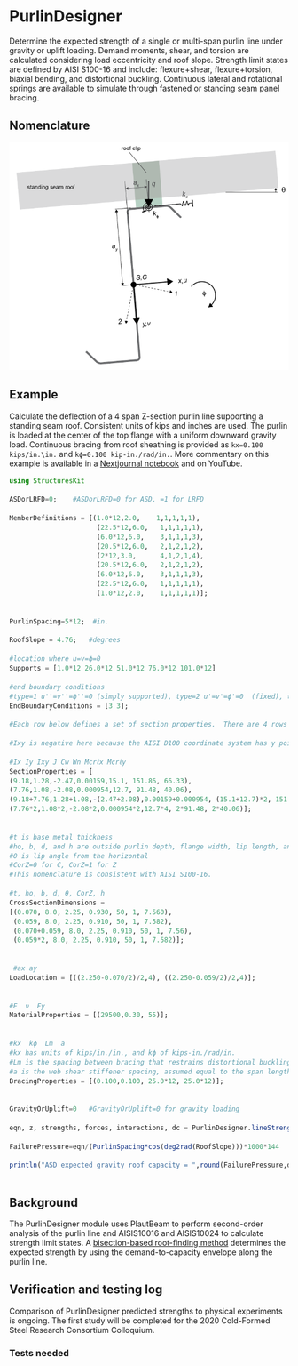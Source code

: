 # PurlinDesigner

Determine the expected strength of a single or multi-span purlin line under gravity or uplift loading.  Demand moments, shear, and torsion are calculated considering load eccentricity and roof slope.  Strength limit states are defined by AISI S100-16 and include: flexure+shear, flexure+torsion, biaxial bending, and distortional buckling.  Continuous lateral and rotational springs are available to simulate through fastened or standing seam panel bracing.  

## Nomenclature

![Module nomenclature](/docs/PurlinDesigner/figures/gravity.png)

## Example
Calculate the deflection of a 4 span Z-section purlin line supporting a standing seam roof.  Consistent units of kips and inches are used.  The purlin is loaded at the center of the top flange with a uniform downward gravity load. Continuous bracing from roof sheathing is provided as `kx=0.100 kips/in.\in.` and `kϕ=0.100 kip-in./rad/in.`.   More commentary on this example is available in a [Nextjournal notebook](https://nextjournal.com/runtosolve/metal-building-standing-seam-roof-design-example/) and on YouTube.

```julia
using StructuresKit

ASDorLRFD=0;    #ASDorLRFD=0 for ASD, =1 for LRFD

MemberDefinitions = [(1.0*12,2.0,    1,1,1,1,1),
                      (22.5*12,6.0,   1,1,1,1,1),
                      (6.0*12,6.0,    3,1,1,1,3),
                      (20.5*12,6.0,   2,1,2,1,2),
                      (2*12,3.0,      4,1,2,1,4),
                      (20.5*12,6.0,   2,1,2,1,2),
                      (6.0*12,6.0,    3,1,1,1,3),
                      (22.5*12,6.0,   1,1,1,1,1),
                      (1.0*12,2.0,    1,1,1,1,1)];


PurlinSpacing=5*12;  #in.

RoofSlope = 4.76;   #degrees

#location where u=v=ϕ=0
Supports = [1.0*12 26.0*12 51.0*12 76.0*12 101.0*12]

#end boundary conditions
#type=1 u''=v''=ϕ''=0 (simply supported), type=2 u'=v'=ϕ'=0  (fixed), type=3 u''=v''=ϕ''=u'''=v'''=ϕ'''=0 (free end, e.g., a cantilever)
EndBoundaryConditions = [3 3];

#Each row below defines a set of section properties.  There are 4 rows because there are 4 cross-sections in this example -  8ZS2.25x070, 8ZS2.25x059, 8ZS2.25x070+ 8ZS2.25x059 at a splice, and 8ZS2.25x059+8ZS2.25x059 at a splice.

#Ixy is negative here because the AISI D100 coordinate system has y pointing up however the PlautBeam.jl coordinate system has y pointing down.

#Ix Iy Ixy J Cw Wn Mcrℓx Mcrℓy
SectionProperties = [
(9.18,1.28,-2.47,0.00159,15.1, 151.86, 66.33),
(7.76,1.08,-2.08,0.000954,12.7, 91.48, 40.06),
(9.18+7.76,1.28+1.08,-(2.47+2.08),0.00159+0.000954, (15.1+12.7)*2, 151.86+91.48, 66.33+40.06),
(7.76*2,1.08*2,-2.08*2,0.000954*2,12.7*4, 2*91.48, 2*40.06)];


#t is base metal thickness
#ho, b, d, and h are outside purlin depth, flange width, lip length, and web flat height
#θ is lip angle from the horizontal
#CorZ=0 for C, CorZ=1 for Z
#This nomenclature is consistent with AISI S100-16.

#t, ho, b, d, θ, CorZ, h
CrossSectionDimensions =
[(0.070, 8.0, 2.25, 0.930, 50, 1, 7.560),
 (0.059, 8.0, 2.25, 0.910, 50, 1, 7.582),
 (0.070+0.059, 8.0, 2.25, 0.910, 50, 1, 7.56),
 (0.059*2, 8.0, 2.25, 0.910, 50, 1, 7.582)];


 #ax ay
LoadLocation = [((2.250-0.070/2)/2,4), ((2.250-0.059/2)/2,4)];


#E  ν  Fy
MaterialProperties = [(29500,0.30, 55)];


#kx  kϕ  Lm  a
#kx has units of kips/in./in., and kϕ of kips-in./rad/in.
#Lm is the spacing between bracing that restrains distortional buckling
#a is the web shear stiffener spacing, assumed equal to the span length here since none are provided
BracingProperties = [(0.100,0.100, 25.0*12, 25.0*12)];


GravityOrUplift=0   #GravityOrUplift=0 for gravity loading

eqn, z, strengths, forces, interactions, dc = PurlinDesigner.lineStrength(ASDorLRFD, GravityOrUplift, MemberDefinitions, SectionProperties, CrossSectionDimensions, MaterialProperties, LoadLocation, BracingProperties, RoofSlope, EndBoundaryConditions, Supports)

FailurePressure=eqn/(PurlinSpacing*cos(deg2rad(RoofSlope)))*1000*144

println("ASD expected gravity roof capacity = ",round(FailurePressure,digits=1), " psf")



```
## Background
The PurlinDesigner module uses PlautBeam to perform second-order analysis of the purlin line and AISIS10016 and AISIS10024 to calculate strength limit states.   A [bisection-based root-finding method](https://en.wikipedia.org/wiki/Bisection_method) determines the expected strength by using the demand-to-capacity envelope along the purlin line.

## Verification and testing log
Comparison of PurlinDesigner predicted strengths to physical experiments is ongoing.  The first study will be completed for the 2020 Cold-Formed Steel Research Consortium Colloquium.


### Tests needed
